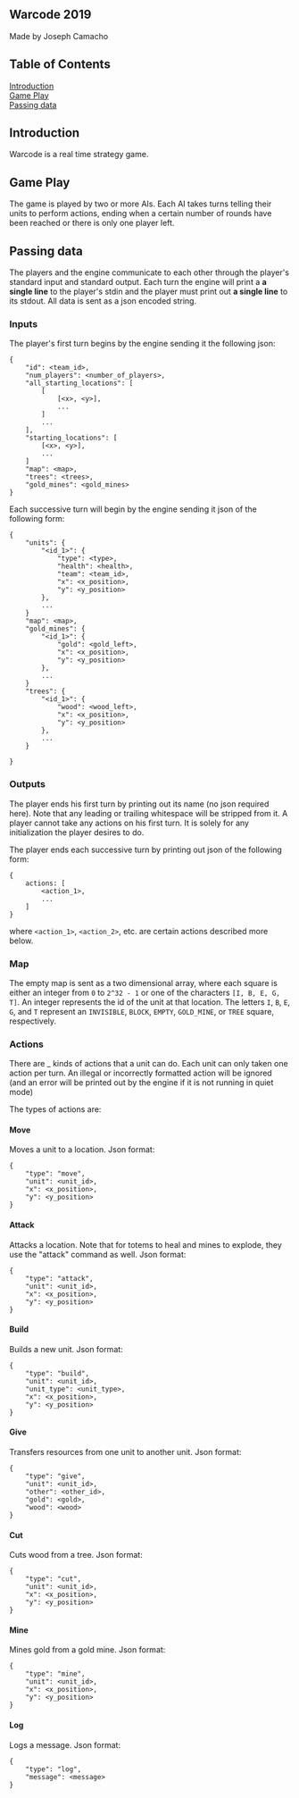 ## Warcode 2019
Made by Joseph Camacho

## Table of Contents
[Introduction](#introduction)<br />
[Game Play](#game-play)<br />
[Passing data](#passing-data)<br />

<a name="introduction"></a>
## Introduction
Warcode is a real time strategy game.


<a name="game-play"></a>
## Game Play
The game is played by two or more AIs.    Each AI takes turns telling their units
to perform actions, ending when a certain number of rounds have been reached or
there is only one player left.

<a name="passing-data"></a>
## Passing data
The players and the engine communicate to each other through the player's
standard input and standard output.
Each turn the engine will print a **a single line** to the player's stdin and the
player must print out **a single line** to its stdout.
All data is sent as a json encoded string.
### Inputs
The player's first turn begins by the engine sending it the following json:
```
{
    "id": <team_id>,
    "num_players": <number_of_players>,
    "all_starting_locations": [
        [
            [<x>, <y>],
            ...
        ]
        ...
    ],
    "starting_locations": [
        [<x>, <y>],
        ...
    ]
    "map": <map>,
    "trees": <trees>,
    "gold_mines": <gold_mines>
}
```

Each successive turn will begin by the engine sending it json of the following
form:
```
{
    "units": {
        "<id_1>": {
            "type": <type>,
            "health": <health>,
            "team": <team_id>,
            "x": <x_position>,
            "y": <y_position>
        },
        ...
    }
    "map": <map>,
    "gold_mines": {
        "<id_1>": {
            "gold": <gold_left>,
            "x": <x_position>,
            "y": <y_position>
        },
        ...
    }
    "trees": {
        "<id_1>": {
            "wood": <wood_left>,
            "x": <x_position>,
            "y": <y_position>
        },
        ...
    }

}
```

### Outputs
The player ends his first turn by printing out its name (no json required here).
Note that any leading or trailing whitespace will be stripped from it.  A player
cannot take any actions on his first turn.  It is solely for any initialization
the player desires to do.

The player ends each successive turn by printing out json of the following form:
```
{
    actions: [
        <action_1>,
        ...
    ]
}
```
where `<action_1>`, `<action_2>`, etc. are certain actions described more below.

### Map
The empty map is sent as a two dimensional array, where each square is either an
integer from `0` to `2^32 - 1` or one of the characters `[I, B, E, G, T]`.  An
integer represents the id of the unit at that location.  The letters `I`, `B`,
`E`, `G`, and `T` represent an `INVISIBLE`, `BLOCK`, `EMPTY`, `GOLD_MINE`, or
`TREE` square, respectively.

### Actions
There are _ kinds of actions that a unit can do.  Each unit can only taken one
action per turn.  An illegal or incorrectly formatted action will be ignored
(and an error will be printed out by the engine if it is not running in quiet
mode)

The types of actions are:
#### Move
Moves a unit to a location.  Json format:
```
{
    "type": "move",
    "unit": <unit_id>,
    "x": <x_position>,
    "y": <y_position>
}
```

#### Attack
Attacks a location.  Note that for totems to heal and mines to explode, they use the "attack" command as well.  Json format:
```
{
    "type": "attack",
    "unit": <unit_id>,
    "x": <x_position>,
    "y": <y_position>
}
```

#### Build
Builds a new unit.  Json format:
```
{
    "type": "build",
    "unit": <unit_id>,
    "unit_type": <unit_type>,
    "x": <x_position>,
    "y": <y_position>
}
```

#### Give
Transfers resources from one unit to another unit.  Json format:
```
{
    "type": "give",
    "unit": <unit_id>,
    "other": <other_id>,
    "gold": <gold>,
    "wood": <wood>
}
```

#### Cut
Cuts wood from a tree.  Json format:
```
{
    "type": "cut",
    "unit": <unit_id>,
    "x": <x_position>,
    "y": <y_position>
}
```

#### Mine
Mines gold from a gold mine.  Json format:
```
{
    "type": "mine",
    "unit": <unit_id>,
    "x": <x_position>,
    "y": <y_position>
}
```

#### Log
Logs a message.  Json format:
```
{
    "type": "log",
    "message": <message>
}
```
